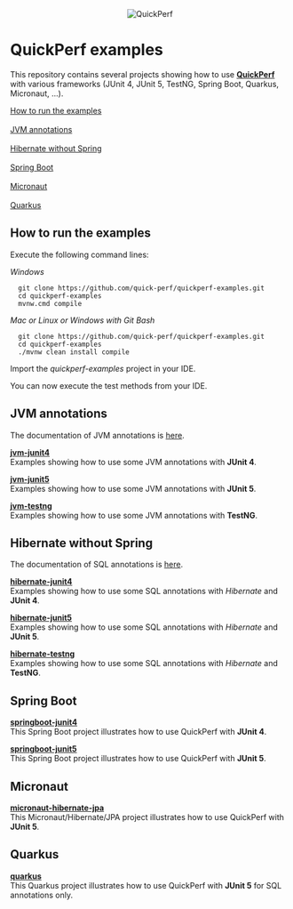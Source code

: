 <div align="center">
<img src="https://pbs.twimg.com/profile_banners/926219963333038086/1518645789" alt="QuickPerf"/>
</div>

# QuickPerf examples

This repository contains several projects showing how to use **[QuickPerf](https://github.com/quick-perf/quickperf)** with various frameworks (JUnit 4, JUnit 5, TestNG, Spring Boot, Quarkus, Micronaut, ...).

[How to run the examples](#How-to-run-the-examples) <br><br>
[JVM annotations](#JVM-annotations) <br><br>
[Hibernate without Spring](#Hibernate-without-Spring) <br><br>
[Spring Boot](#Spring-Boot) <br><br>
[Micronaut](#Micronaut) <br><br>
[Quarkus](#Quarkus)

## How to run the examples
Execute the following command lines:

*Windows*
```
  git clone https://github.com/quick-perf/quickperf-examples.git
  cd quickperf-examples
  mvnw.cmd compile
```

*Mac or Linux or Windows with Git Bash*
```
  git clone https://github.com/quick-perf/quickperf-examples.git
  cd quickperf-examples
  ./mvnw clean install compile
```

Import the _quickperf-examples_ project in your IDE.

You can now execute the test methods from your IDE.

## JVM annotations

The documentation of JVM annotations is [here](https://github.com/quick-perf/doc/wiki/JVM-annotations).

**[jvm-junit4](jvm-junit4)**<br>
Examples showing how to use some JVM annotations with **JUnit 4**.

**[jvm-junit5](jvm-junit5)**<br>
Examples showing how to use some JVM annotations with **JUnit 5**.

**[jvm-testng](jvm-testng)**<br>
Examples showing how to use some JVM annotations with **TestNG**.

## Hibernate without Spring

The documentation of SQL annotations is [here](https://github.com/quick-perf/doc/wiki/SQL-annotations).

**[hibernate-junit4](hibernate-junit4)**<br>
Examples showing how to use some SQL annotations with *Hibernate* and **JUnit 4**.

**[hibernate-junit5](hibernate-junit5)**<br>
Examples showing how to use some SQL annotations with *Hibernate* and **JUnit 5**.

**[hibernate-testng](hibernate-testng)**<br>
Examples showing how to use some SQL annotations with *Hibernate* and **TestNG**.

## Spring Boot
**[springboot-junit4](springboot-junit4)**<br>
This Spring Boot project illustrates how to use QuickPerf with **JUnit 4**. 

**[springboot-junit5](springboot-junit5)**<br>
This Spring Boot project illustrates how to use QuickPerf with **JUnit 5**. 

## Micronaut
**[micronaut-hibernate-jpa](micronaut-hibernate-jpa)**<br>
This Micronaut/Hibernate/JPA project illustrates how to use QuickPerf with **JUnit 5**. 

## Quarkus
**[quarkus](quarkus)**<br>
This Quarkus project illustrates how to use QuickPerf with **JUnit 5** for SQL annotations only. 
